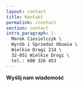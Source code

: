 ```yaml
---
layout: contact
title: Kontakt
permalink: /contact
section: contact
intro_paragraph: |-
  Marek Ciesielczyk \
  Wyrób i Sprzedaż Obuwia \
  Wielkie Drogi 214 \
  32-051 Wielkie Drogi \
  tel.: 600 326 453
---
```

**Wyślij nam wiadomość**